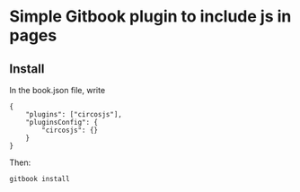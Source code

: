 Simple Gitbook plugin to include js in pages
==============

Install
-------

In the book.json file, write

```
{
    "plugins": ["circosjs"],
    "pluginsConfig": {
        "circosjs": {}
    }
}
```

Then:

```
gitbook install
```

